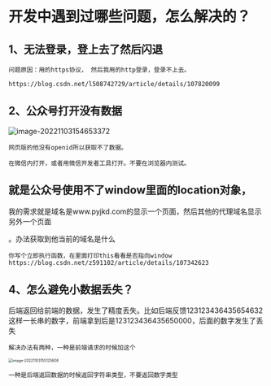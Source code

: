 # 开发中遇到过哪些问题，怎么解决的？



## 1、无法登录，登上去了然后闪退

```
问题原因：用的https协议， 然后我用的http登录，登录不上去。

https://blog.csdn.net/l508742729/article/details/107820099
```



## 2、公众号打开没有数据

![image-20221103154653372](https://tva1.sinaimg.cn/large/008vxvgGly1h7rzjjf6txj31hc0pttcl.jpg)

```
网页版的他没有openid所以获取不了数据。

在微信内打开，或者用微信开发者工具打开。不要在浏览器内测试。
```





## 就是公众号使用不了window里面的location对象，

我的需求就是域名是www.pyjkd.com的显示一个页面，然后其他的代理域名显示另外一个页面

。办法获取到他当前的域名是什么

```
你写个立即执行函数，在里面打印this看看是否指向window
https://blog.csdn.net/z591102/article/details/107342623
```



## 4、怎么避免小数据丢失？

后端返回给前端的数据，发生了精度丢失。比如后端反馈123123436435654632这样一长串的数字，前端拿到后是123123436435650000，后面的数字发生了丢失

```
解决办法有两种，一种是前端请求的时候加这个
```

<img src="https://tva1.sinaimg.cn/large/008vxvgGly1h7rzo9plewj316o0ii0ua.jpg" alt="image-20221103155125608" style="zoom:50%;" />

```
一种是后端返回数据的时候返回字符串类型，不要返回数字类型
```

